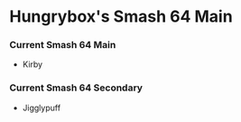 # Hungrybox's Smash 64 Main 

### Current Smash 64 Main

- Kirby


### Current Smash 64 Secondary

- Jigglypuff
